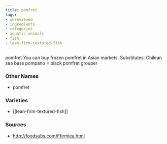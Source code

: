 ```yaml
---
title: pomfret
tags:
- unreviewed
- ingredients
- categories
- aquatic-animals
- fish
- lean-firm-textured-fish
---
```

pomfret You can buy frozen pomfret in Asian markets. Substitutes: Chilean sea bass pompano = black pomfret grouper

### Other Names

* pomfret

### Varieties

* [[lean-firm-textured-fish]]

### Sources
* http://foodsubs.com/Ffirmlea.html
